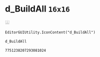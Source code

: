 # d_BuildAll `16x16`
<img src="/img/d_BuildAll.png" width=16 height=16>

``` CSharp
EditorGUIUtility.IconContent("d_BuildAll")
```
```
d_BuildAll
```
```
7751238207293081024
```
